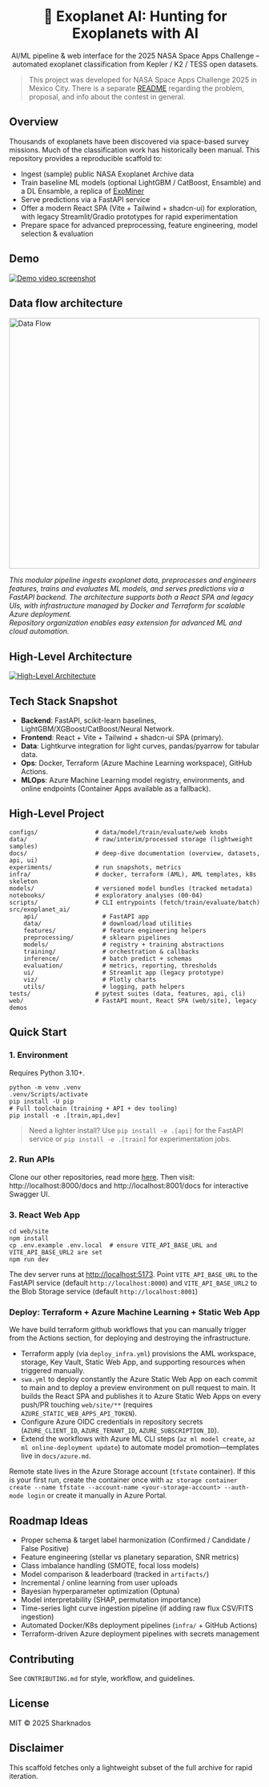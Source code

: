 <div align="center">

# 🔭 Exoplanet AI: Hunting for Exoplanets with AI

AI/ML pipeline & web interface for the 2025 NASA Space Apps Challenge – automated exoplanet classification from Kepler / K2 / TESS open datasets.

</div>

> This project was developed for NASA Space Apps Challenge 2025 in Mexico City. There is a separate [README](EXEC-README.md) regarding the problem, proposal, and info about the contest in general.

## Overview
Thousands of exoplanets have been discovered via space-based survey missions. Much of the classification work has historically been manual. This repository provides a reproducible scaffold to:

* Ingest (sample) public NASA Exoplanet Archive data
* Train baseline ML models (optional LightGBM / CatBoost, Ensamble) and a DL Ensamble, a replica of [ExoMiner](https://arxiv.org/pdf/2111.10009)
* Serve predictions via a FastAPI service
* Offer a modern React SPA (Vite + Tailwind + shadcn-ui) for exploration, with legacy Streamlit/Gradio prototypes for rapid experimentation
* Prepare space for advanced preprocessing, feature engineering, model selection & evaluation

## Demo
[![Demo video screenshot](assets/web%20page.png)](https://youtu.be/WUcHRQ6usZc)

## Data flow architecture

<img src="data/Diagrama%20de%20Flujo%20-%20Datos.png" alt="Data Flow" height="500">

*This modular pipeline ingests exoplanet data, preprocesses and engineers features, trains and evaluates ML models, and serves predictions via a FastAPI backend. The architecture supports both a React SPA and legacy UIs, with infrastructure managed by Docker and Terraform for scalable Azure deployment.  
Repository organization enables easy extension for advanced ML and cloud automation.*

## High-Level Architecture
<a href="https://www.youtube.com/watch?v=YOUR_ID"
   target="_blank" rel="noopener">
  <img src="assets/Infra.png" alt="High-Level Architecture" />
</a>


## Tech Stack Snapshot
- **Backend**: FastAPI, scikit-learn baselines, LightGBM/XGBoost/CatBoost/Neural Network.
- **Frontend**: React + Vite + Tailwind + shadcn-ui SPA (primary).
- **Data**: Lightkurve integration for light curves, pandas/pyarrow for tabular data.
- **Ops**: Docker, Terraform (Azure Machine Learning workspace), GitHub Actions.
- **MLOps**: Azure Machine Learning model registry, environments, and online endpoints (Container Apps available as a fallback).

## High-Level Project
```
configs/                # data/model/train/evaluate/web knobs
data/                   # raw/interim/processed storage (lightweight samples)
docs/                   # deep-dive documentation (overview, datasets, api, ui)
experiments/            # run snapshots, metrics
infra/                  # docker, terraform (AML), AML templates, k8s skeleton
models/                 # versioned model bundles (tracked metadata)
notebooks/              # exploratory analyses (00-04)
scripts/                # CLI entrypoints (fetch/train/evaluate/batch)
src/exoplanet_ai/
	api/                  # FastAPI app
	data/                 # download/load utilities
	features/             # feature engineering helpers
	preprocessing/        # sklearn pipelines
	models/               # registry + training abstractions
	training/             # orchestration & callbacks
	inference/            # batch predict + schemas
	evaluation/           # metrics, reporting, thresholds
	ui/                   # Streamlit app (legacy prototype)
	viz/                  # Plotly charts
	utils/                # logging, path helpers
tests/                  # pytest suites (data, features, api, cli)
web/                    # FastAPI mount, React SPA (web/site), legacy demos
```

## Quick Start

### 1. Environment
Requires Python 3.10+.

```pwsh
python -m venv .venv
.venv/Scripts/activate
pip install -U pip
# Full toolchain (training + API + dev tooling)
pip install -e .[train,api,dev]
```

> Need a lighter install? Use `pip install -e .[api]` for the FastAPI service or `pip install -e .[train]` for experimentation jobs.

### 2. Run APIs
Clone our other repositories, read more [here](src/exoplanet_ai/README.md).
Then visit: http://localhost:8000/docs and http://localhost:8001/docs for interactive Swagger UI.

### 3. React Web App
```pwsh
cd web/site
npm install
cp .env.example .env.local  # ensure VITE_API_BASE_URL and VITE_API_BASE_URL2 are set
npm run dev
```
The dev server runs at <http://localhost:5173>. Point `VITE_API_BASE_URL` to the FastAPI service (default `http://localhost:8000`) and `VITE_API_BASE_URL2` to the Blob Storage service (default `http://localhost:8001`)

### Deploy: Terraform + Azure Machine Learning + Static Web App

We have build terraform github workflows that you can manually trigger from the Actions section, for deploying and destroying the infrastructure.

- Terraform apply (via `deploy_infra.yml`) provisions the AML workspace, storage, Key Vault, Static Web App, and supporting resources when triggered manually.
- `swa.yml` to deploy constantly the Azure Static Web App on each commit to main and to deploy a preview environment on pull request to main. It builds the React SPA and publishes it to Azure Static Web Apps on every push/PR touching `web/site/**` (requires `AZURE_STATIC_WEB_APPS_API_TOKEN`).
- Configure Azure OIDC credentials in repository secrets (`AZURE_CLIENT_ID`, `AZURE_TENANT_ID`, `AZURE_SUBSCRIPTION_ID`).
- Extend the workflows with Azure ML CLI steps (`az ml model create`, `az ml online-deployment update`) to automate model promotion—templates live in `docs/azure.md`.

Remote state lives in the Azure Storage account (`tfstate` container). If this is your first run, create the container once with `az storage container create --name tfstate --account-name <your-storage-account> --auth-mode login` or create it manually in Azure Portal.

## Roadmap Ideas
* Proper schema & target label harmonization (Confirmed / Candidate / False Positive)
* Feature engineering (stellar vs planetary separation, SNR metrics)
* Class imbalance handling (SMOTE, focal loss models)
* Model comparison & leaderboard (tracked in `artifacts/`)
* Incremental / online learning from user uploads
* Bayesian hyperparameter optimization (Optuna)
* Model interpretability (SHAP, permutation importance)
* Time-series light curve ingestion pipeline (if adding raw flux CSV/FITS ingestion)
* Automated Docker/K8s deployment pipelines (`infra/` + GitHub Actions)
* Terraform-driven Azure deployment pipelines with secrets management

## Contributing
See `CONTRIBUTING.md` for style, workflow, and guidelines.

## License
MIT © 2025 Sharknados

## Disclaimer
This scaffold fetches only a lightweight subset of the full archive for rapid iteration.
